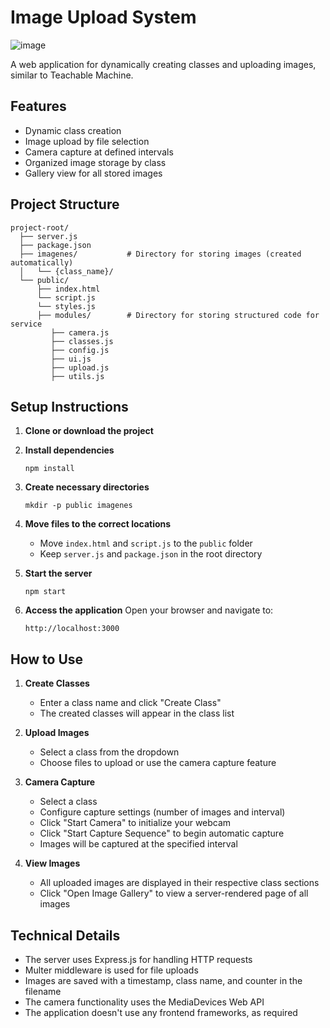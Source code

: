# Image Upload System

![image](https://github.com/user-attachments/assets/2f590614-17c9-4c07-a94d-b58923db23af)

A web application for dynamically creating classes and uploading images, similar to Teachable Machine.

## Features

- Dynamic class creation
- Image upload by file selection
- Camera capture at defined intervals
- Organized image storage by class
- Gallery view for all stored images

## Project Structure

```
project-root/
  ├── server.js         
  ├── package.json      
  ├── imagenes/           # Directory for storing images (created automatically)
  │   └── {class_name}/   
  └── public/             
      ├── index.html     
      └── script.js       
      └── styles.js
      ├── modules/        # Directory for storing structured code for service
         ├── camera.js
         ├── classes.js
         ├── config.js
         ├── ui.js                           
         ├── upload.js                           
         ├── utils.js                           

```

## Setup Instructions

1. **Clone or download the project**

2. **Install dependencies**
   ```
   npm install
   ```

3. **Create necessary directories**
   ```
   mkdir -p public imagenes
   ```

4. **Move files to the correct locations**
   - Move `index.html` and `script.js` to the `public` folder
   - Keep `server.js` and `package.json` in the root directory

5. **Start the server**
   ```
   npm start
   ```

6. **Access the application**
   Open your browser and navigate to:
   ```
   http://localhost:3000
   ```

## How to Use

1. **Create Classes**
   - Enter a class name and click "Create Class"
   - The created classes will appear in the class list

2. **Upload Images**
   - Select a class from the dropdown
   - Choose files to upload or use the camera capture feature

3. **Camera Capture**
   - Select a class
   - Configure capture settings (number of images and interval)
   - Click "Start Camera" to initialize your webcam
   - Click "Start Capture Sequence" to begin automatic capture
   - Images will be captured at the specified interval

4. **View Images**
   - All uploaded images are displayed in their respective class sections
   - Click "Open Image Gallery" to view a server-rendered page of all images

## Technical Details

- The server uses Express.js for handling HTTP requests
- Multer middleware is used for file uploads
- Images are saved with a timestamp, class name, and counter in the filename
- The camera functionality uses the MediaDevices Web API
- The application doesn't use any frontend frameworks, as required

